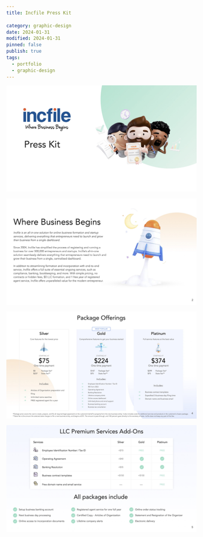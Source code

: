 ```yaml
---
title: Incfile Press Kit

category: graphic-design
date: 2024-01-31
modified: 2024-01-31
pinned: false
publish: true
tags:
  - portfolio
  - graphic-design
---
```


![image](/assets/2024-01-31_18-21-33.jpeg)

![image](/assets/2024-01-31_18-22-48.jpeg)

![image](/assets/2024-01-31_18-21-46.jpeg)

![image](/assets/2024-01-31_18-22-00.jpeg)

